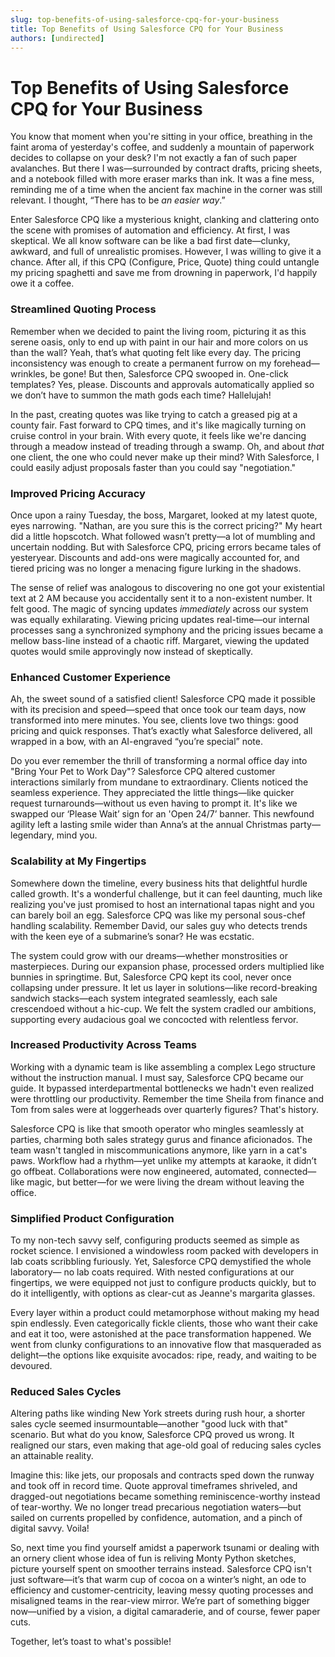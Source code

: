 ```yaml
---
slug: top-benefits-of-using-salesforce-cpq-for-your-business
title: Top Benefits of Using Salesforce CPQ for Your Business
authors: [undirected]
---
```



# Top Benefits of Using Salesforce CPQ for Your Business

You know that moment when you're sitting in your office, breathing in the faint aroma of yesterday's coffee, and suddenly a mountain of paperwork decides to collapse on your desk? I'm not exactly a fan of such paper avalanches. But there I was—surrounded by contract drafts, pricing sheets, and a notebook filled with more eraser marks than ink. It was a fine mess, reminding me of a time when the ancient fax machine in the corner was still relevant. I thought, “There has to be *an easier way*.” 

Enter Salesforce CPQ like a mysterious knight, clanking and clattering onto the scene with promises of automation and efficiency. At first, I was skeptical. We all know software can be like a bad first date—clunky, awkward, and full of unrealistic promises. However, I was willing to give it a chance. After all, if this CPQ (Configure, Price, Quote) thing could untangle my pricing spaghetti and save me from drowning in paperwork, I'd happily owe it a coffee.

### Streamlined Quoting Process 

Remember when we decided to paint the living room, picturing it as this serene oasis, only to end up with paint in our hair and more colors on us than the wall? Yeah, that’s what quoting felt like every day. The pricing inconsistency was enough to create a permanent furrow on my forehead—wrinkles, be gone! But then, Salesforce CPQ swooped in. One-click templates? Yes, please. Discounts and approvals automatically applied so we don’t have to summon the math gods each time? Hallelujah!

In the past, creating quotes was like trying to catch a greased pig at a county fair. Fast forward to CPQ times, and it's like magically turning on cruise control in your brain. With every quote, it feels like we're dancing through a meadow instead of treading through a swamp. Oh, and about *that* one client, the one who could never make up their mind? With Salesforce, I could easily adjust proposals faster than you could say "negotiation."

### Improved Pricing Accuracy

Once upon a rainy Tuesday, the boss, Margaret, looked at my latest quote, eyes narrowing. "Nathan, are you sure this is the correct pricing?" My heart did a little hopscotch. What followed wasn’t pretty—a lot of mumbling and uncertain nodding. But with Salesforce CPQ, pricing errors became tales of yesteryear. Discounts and add-ons were magically accounted for, and tiered pricing was no longer a menacing figure lurking in the shadows.

The sense of relief was analogous to discovering no one got your existential text at 2 AM because you accidentally sent it to a non-existent number. It felt good. The magic of syncing updates *immediately* across our system was equally exhilarating. Viewing pricing updates real-time—our internal processes sang a synchronized symphony and the pricing issues became a mellow bass-line instead of a chaotic riff. Margaret, viewing the updated quotes would smile approvingly now instead of skeptically. 

### Enhanced Customer Experience

Ah, the sweet sound of a satisfied client! Salesforce CPQ made it possible with its precision and speed—speed that once took our team days, now transformed into mere minutes. You see, clients love two things: good pricing and quick responses. That’s exactly what Salesforce delivered, all wrapped in a bow, with an AI-engraved “you’re special” note.

Do you ever remember the thrill of transforming a normal office day into "Bring Your Pet to Work Day"? Salesforce CPQ altered customer interactions similarly from mundane to extraordinary. Clients noticed the seamless experience. They appreciated the little things—like quicker request turnarounds—without us even having to prompt it. It's like we swapped our ‘Please Wait’ sign for an 'Open 24/7’ banner. This newfound agility left a lasting smile wider than Anna’s at the annual Christmas party—legendary, mind you.

### Scalability at My Fingertips

Somewhere down the timeline, every business hits that delightful hurdle called growth. It's a wonderful challenge, but it can feel daunting, much like realizing you've just promised to host an international tapas night and you can barely boil an egg. Salesforce CPQ was like my personal sous-chef handling scalability. Remember David, our sales guy who detects trends with the keen eye of a submarine’s sonar? He was ecstatic. 

The system could grow with our dreams—whether monstrosities or masterpieces. During our expansion phase, processed orders multiplied like bunnies in springtime. But, Salesforce CPQ kept its cool, never once collapsing under pressure. It let us layer in solutions—like record-breaking sandwich stacks—each system integrated seamlessly, each sale crescendoed without a hic-cup. We felt the system cradled our ambitions, supporting every audacious goal we concocted with relentless fervor.

### Increased Productivity Across Teams

Working with a dynamic team is like assembling a complex Lego structure without the instruction manual. I must say, Salesforce CPQ became our guide. It bypassed interdepartmental bottlenecks we hadn't even realized were throttling our productivity. Remember the time Sheila from finance and Tom from sales were at loggerheads over quarterly figures? That's history.

Salesforce CPQ is like that smooth operator who mingles seamlessly at parties, charming both sales strategy gurus and finance aficionados. The team wasn't tangled in miscommunications anymore, like yarn in a cat's paws. Workflow had a rhythm—yet unlike my attempts at karaoke, it didn’t go offbeat. Collaborations were now engineered, automated, connected—like magic, but better—for we were living the dream without leaving the office.

### Simplified Product Configuration

To my non-tech savvy self, configuring products seemed as simple as rocket science. I envisioned a windowless room packed with developers in lab coats scribbling furiously. Yet, Salesforce CPQ demystified the whole laboratory— no lab coats required. With nested configurations at our fingertips, we were equipped not just to configure products quickly, but to do it intelligently, with options as clear-cut as Jeanne's margarita glasses. 

Every layer within a product could metamorphose without making my head spin endlessly. Even categorically fickle clients, those who want their cake and eat it too, were astonished at the pace transformation happened. We went from clunky configurations to an innovative flow that masqueraded as delight—the options like exquisite avocados: ripe, ready, and waiting to be devoured.

### Reduced Sales Cycles

Altering paths like winding New York streets during rush hour, a shorter sales cycle seemed insurmountable—another "good luck with that" scenario. But what do you know, Salesforce CPQ proved us wrong. It realigned our stars, even making that age-old goal of reducing sales cycles an attainable reality. 

Imagine this: like jets, our proposals and contracts sped down the runway and took off in record time. Quote approval timeframes shriveled, and dragged-out negotiations became something reminiscence-worthy instead of tear-worthy. We no longer tread precarious negotiation waters—but sailed on currents propelled by confidence, automation, and a pinch of digital savvy. Voila! 

So, next time you find yourself amidst a paperwork tsunami or dealing with an ornery client whose idea of fun is reliving Monty Python sketches, picture yourself spent on smoother terrains instead. Salesforce CPQ isn't just software—it’s that warm cup of cocoa on a winter’s night, an ode to efficiency and customer-centricity, leaving messy quoting processes and misaligned teams in the rear-view mirror. We’re part of something bigger now—unified by a vision, a digital camaraderie, and of course, fewer paper cuts. 

Together, let’s toast to what's possible!